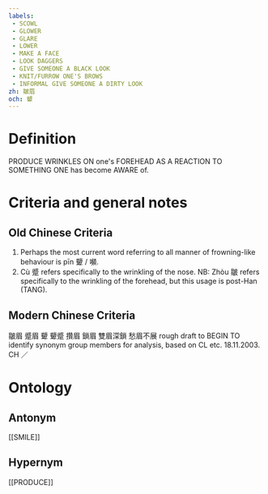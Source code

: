 ```yaml
---
labels: 
 - SCOWL
 - GLOWER
 - GLARE
 - LOWER
 - MAKE A FACE
 - LOOK DAGGERS
 - GIVE SOMEONE A BLACK LOOK
 - KNIT/FURROW ONE'S BROWS
 - INFORMAL GIVE SOMEONE A DIRTY LOOK
zh: 皺眉
och: 顰
---
```


# Definition
PRODUCE WRINKLES ON one's FOREHEAD AS A REACTION TO SOMETHING ONE has become AWARE of.
# Criteria and general notes
## Old Chinese Criteria
1. Perhaps the most current word referring to all manner of frowning-like behaviour is pīn 顰 / 嚬.
2. Cù 蹙 refers specifically to the wrinkling of the nose.
NB: Zhòu 皺 refers specifically to the wrinkling of the forehead, but this usage is post-Han (TANG).
## Modern Chinese Criteria
皺眉
蹙眉
顰
顰蹙
攢眉
鎖眉
雙眉深鎖
愁眉不展
rough draft to BEGIN TO identify synonym group members for analysis, based on CL etc. 18.11.2003. CH ／
# Ontology

## Antonym
[[SMILE]]
## Hypernym
[[PRODUCE]]